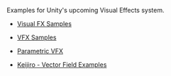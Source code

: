 Examples for Unity's upcoming Visual Effects system.

* [Visual FX Samples](https://github.com/Arzijin/VisualFX-Samples)
* [VFX Samples](https://github.com/supertask/VFXSample)

* [Parametric VFX](https://github.com/IxxyXR/Parametric-VFX)

* [Keijiro - Vector Field Examples](https://github.com/keijiro/VectorFieldExamples)
